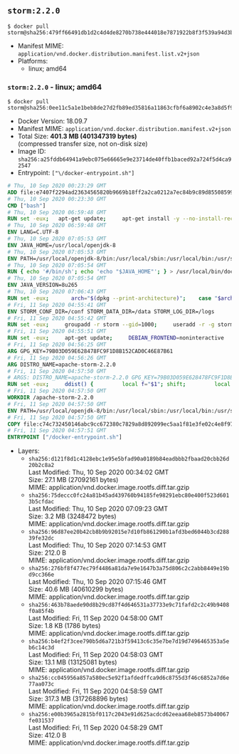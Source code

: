 ## `storm:2.2.0`

```console
$ docker pull storm@sha256:479ff66491db1d2c4d4de8270b738e444018e7871922b8f3f539a94d3bd00f2c
```

-	Manifest MIME: `application/vnd.docker.distribution.manifest.list.v2+json`
-	Platforms:
	-	linux; amd64

### `storm:2.2.0` - linux; amd64

```console
$ docker pull storm@sha256:0ee11c5a1e1beb8de27d2fb89ed35816a11863cfbf6a8902c4e3a8d5f9694158
```

-	Docker Version: 18.09.7
-	Manifest MIME: `application/vnd.docker.distribution.manifest.v2+json`
-	Total Size: **401.3 MB (401347319 bytes)**  
	(compressed transfer size, not on-disk size)
-	Image ID: `sha256:a25fddb64941a9ebc075e66665e9e23714de40ffb1baced92a724f5d4ca92547`
-	Entrypoint: `["\/docker-entrypoint.sh"]`

```dockerfile
# Thu, 10 Sep 2020 00:23:29 GMT
ADD file:e7407f2294ad23634565820b9669b18ff2a2ca0212a7ec84b9c89d8550859954 in / 
# Thu, 10 Sep 2020 00:23:30 GMT
CMD ["bash"]
# Thu, 10 Sep 2020 06:59:48 GMT
RUN set -eux; 	apt-get update; 	apt-get install -y --no-install-recommends 		ca-certificates p11-kit 	; 	rm -rf /var/lib/apt/lists/*
# Thu, 10 Sep 2020 06:59:48 GMT
ENV LANG=C.UTF-8
# Thu, 10 Sep 2020 07:05:53 GMT
ENV JAVA_HOME=/usr/local/openjdk-8
# Thu, 10 Sep 2020 07:05:53 GMT
ENV PATH=/usr/local/openjdk-8/bin:/usr/local/sbin:/usr/local/bin:/usr/sbin:/usr/bin:/sbin:/bin
# Thu, 10 Sep 2020 07:05:54 GMT
RUN { echo '#/bin/sh'; echo 'echo "$JAVA_HOME"'; } > /usr/local/bin/docker-java-home && chmod +x /usr/local/bin/docker-java-home && [ "$JAVA_HOME" = "$(docker-java-home)" ]
# Thu, 10 Sep 2020 07:05:54 GMT
ENV JAVA_VERSION=8u265
# Thu, 10 Sep 2020 07:06:43 GMT
RUN set -eux; 		arch="$(dpkg --print-architecture)"; 	case "$arch" in 		amd64 | i386:x86-64) downloadUrl=https://github.com/AdoptOpenJDK/openjdk8-upstream-binaries/releases/download/jdk8u265-b01/OpenJDK8U-jre_x64_linux_8u265b01.tar.gz ;; 		*) echo >&2 "error: unsupported architecture: '$arch'"; exit 1 ;; 	esac; 		savedAptMark="$(apt-mark showmanual)"; 	apt-get update; 	apt-get install -y --no-install-recommends 		dirmngr 		gnupg 		wget 	; 	rm -rf /var/lib/apt/lists/*; 		wget -O openjdk.tgz.asc "$downloadUrl.sign"; 	wget -O openjdk.tgz "$downloadUrl" --progress=dot:giga; 		export GNUPGHOME="$(mktemp -d)"; 	gpg --batch --keyserver ha.pool.sks-keyservers.net --keyserver-options no-self-sigs-only --recv-keys CA5F11C6CE22644D42C6AC4492EF8D39DC13168F; 	gpg --batch --keyserver ha.pool.sks-keyservers.net --recv-keys EAC843EBD3EFDB98CC772FADA5CD6035332FA671; 	gpg --batch --list-sigs --keyid-format 0xLONG CA5F11C6CE22644D42C6AC4492EF8D39DC13168F 		| tee /dev/stderr 		| grep '0xA5CD6035332FA671' 		| grep 'Andrew Haley'; 	gpg --batch --verify openjdk.tgz.asc openjdk.tgz; 	gpgconf --kill all; 	rm -rf "$GNUPGHOME"; 		mkdir -p "$JAVA_HOME"; 	tar --extract 		--file openjdk.tgz 		--directory "$JAVA_HOME" 		--strip-components 1 		--no-same-owner 	; 	rm openjdk.tgz*; 			apt-mark auto '.*' > /dev/null; 	[ -z "$savedAptMark" ] || apt-mark manual $savedAptMark > /dev/null; 	apt-get purge -y --auto-remove -o APT::AutoRemove::RecommendsImportant=false; 		{ 		echo '#!/usr/bin/env bash'; 		echo 'set -Eeuo pipefail'; 		echo 'if ! [ -d "$JAVA_HOME" ]; then echo >&2 "error: missing JAVA_HOME environment variable"; exit 1; fi'; 		echo 'cacertsFile=; for f in "$JAVA_HOME/lib/security/cacerts" "$JAVA_HOME/jre/lib/security/cacerts"; do if [ -e "$f" ]; then cacertsFile="$f"; break; fi; done'; 		echo 'if [ -z "$cacertsFile" ] || ! [ -f "$cacertsFile" ]; then echo >&2 "error: failed to find cacerts file in $JAVA_HOME"; exit 1; fi'; 		echo 'trust extract --overwrite --format=java-cacerts --filter=ca-anchors --purpose=server-auth "$cacertsFile"'; 	} > /etc/ca-certificates/update.d/docker-openjdk; 	chmod +x /etc/ca-certificates/update.d/docker-openjdk; 	/etc/ca-certificates/update.d/docker-openjdk; 		find "$JAVA_HOME/lib" -name '*.so' -exec dirname '{}' ';' | sort -u > /etc/ld.so.conf.d/docker-openjdk.conf; 	ldconfig; 		java -version
# Fri, 11 Sep 2020 04:55:41 GMT
ENV STORM_CONF_DIR=/conf STORM_DATA_DIR=/data STORM_LOG_DIR=/logs
# Fri, 11 Sep 2020 04:55:42 GMT
RUN set -eux;     groupadd -r storm --gid=1000;     useradd -r -g storm --uid=1000 storm;     mkdir -p "$STORM_CONF_DIR" "$STORM_DATA_DIR" "$STORM_LOG_DIR";     chown -R storm:storm "$STORM_CONF_DIR" "$STORM_DATA_DIR" "$STORM_LOG_DIR"``
# Fri, 11 Sep 2020 04:55:51 GMT
RUN set -eux;     apt-get update;     DEBIAN_FRONTEND=noninteractive     apt-get install -y --no-install-recommends         bash         ca-certificates         dirmngr         gosu         gnupg         python         procps         wget;     rm -rf /var/lib/apt/lists/*;     gosu nobody true
# Fri, 11 Sep 2020 04:56:25 GMT
ARG GPG_KEY=79B03D059E628478FC9F1D8B152CAD0C46E87B61
# Fri, 11 Sep 2020 04:56:26 GMT
ARG DISTRO_NAME=apache-storm-2.2.0
# Fri, 11 Sep 2020 04:57:50 GMT
# ARGS: DISTRO_NAME=apache-storm-2.2.0 GPG_KEY=79B03D059E628478FC9F1D8B152CAD0C46E87B61
RUN set -eux;     ddist() {         local f="$1"; shift;         local distFile="$1"; shift;         local success=;         local distUrl=;         for distUrl in             'https://www.apache.org/dyn/closer.cgi?action=download&filename='             https://www-us.apache.org/dist/             https://www.apache.org/dist/             https://archive.apache.org/dist/         ; do             if wget -q -O "$f" "$distUrl$distFile" && [ -s "$f" ]; then                 success=1;                 break;             fi;         done;         [ -n "$success" ];     };     ddist "$DISTRO_NAME.tar.gz" "storm/$DISTRO_NAME/$DISTRO_NAME.tar.gz";     ddist "$DISTRO_NAME.tar.gz.asc" "storm/$DISTRO_NAME/$DISTRO_NAME.tar.gz.asc";     export GNUPGHOME="$(mktemp -d)";     gpg --keyserver ha.pool.sks-keyservers.net --recv-key "$GPG_KEY" ||     gpg --keyserver pgp.mit.edu --recv-keys "$GPG_KEY" ||     gpg --keyserver keyserver.pgp.com --recv-keys "$GPG_KEY";     gpg --batch --verify "$DISTRO_NAME.tar.gz.asc" "$DISTRO_NAME.tar.gz";     tar -xzf "$DISTRO_NAME.tar.gz";     rm -rf "$GNUPGHOME" "$DISTRO_NAME.tar.gz" "$DISTRO_NAME.tar.gz.asc";     chown -R storm:storm "$DISTRO_NAME"
# Fri, 11 Sep 2020 04:57:50 GMT
WORKDIR /apache-storm-2.2.0
# Fri, 11 Sep 2020 04:57:50 GMT
ENV PATH=/usr/local/openjdk-8/bin:/usr/local/sbin:/usr/local/bin:/usr/sbin:/usr/bin:/sbin:/bin:/apache-storm-2.2.0/bin
# Fri, 11 Sep 2020 04:57:50 GMT
COPY file:c74c732450146abc9cc672380c7829a8d892099ec5aa1f81e3fe02c4e8f97f32 in / 
# Fri, 11 Sep 2020 04:57:51 GMT
ENTRYPOINT ["/docker-entrypoint.sh"]
```

-	Layers:
	-	`sha256:d121f8d1c4128ebc1e95e5bfad90a0189b84eadbbb2fbaad20cbb26d20b2c8a2`  
		Last Modified: Thu, 10 Sep 2020 00:34:02 GMT  
		Size: 27.1 MB (27092161 bytes)  
		MIME: application/vnd.docker.image.rootfs.diff.tar.gzip
	-	`sha256:75deccc0fc24a81b45ad439760b94185fe98291ebc80e400f523d6013b5cfdac`  
		Last Modified: Thu, 10 Sep 2020 07:09:23 GMT  
		Size: 3.2 MB (3248472 bytes)  
		MIME: application/vnd.docker.image.rootfs.diff.tar.gzip
	-	`sha256:96d87ee20b42cb8b9b92015e7d10fb861290b1afd3bed6044b3cd28839fe32dc`  
		Last Modified: Thu, 10 Sep 2020 07:14:53 GMT  
		Size: 212.0 B  
		MIME: application/vnd.docker.image.rootfs.diff.tar.gzip
	-	`sha256:276bf8f477ec79f4486a81da7e9e1647b3a75d806c2c2abb8449e19bd9cc366e`  
		Last Modified: Thu, 10 Sep 2020 07:15:46 GMT  
		Size: 40.6 MB (40610299 bytes)  
		MIME: application/vnd.docker.image.rootfs.diff.tar.gzip
	-	`sha256:463b78aede90d8b29cd87f4d646531a37733e9c71fafd2c2c49b9408f0a85f4b`  
		Last Modified: Fri, 11 Sep 2020 04:58:00 GMT  
		Size: 1.8 KB (1786 bytes)  
		MIME: application/vnd.docker.image.rootfs.diff.tar.gzip
	-	`sha256:b4ef2f3cee790b5d6a721b3f59413c6c35e7be7d19d7496465353a5eb6c14c3d`  
		Last Modified: Fri, 11 Sep 2020 04:58:03 GMT  
		Size: 13.1 MB (13125081 bytes)  
		MIME: application/vnd.docker.image.rootfs.diff.tar.gzip
	-	`sha256:cc045956a857a580ec5e92f1afdedffca9d6c8755d3f46c6852a7d6e77aa073c`  
		Last Modified: Fri, 11 Sep 2020 04:58:59 GMT  
		Size: 317.3 MB (317268896 bytes)  
		MIME: application/vnd.docker.image.rootfs.diff.tar.gzip
	-	`sha256:e00b3965a2815bf0117c2043e91d625acdcd62eeaa68eb8573b40067fe031537`  
		Last Modified: Fri, 11 Sep 2020 04:58:29 GMT  
		Size: 412.0 B  
		MIME: application/vnd.docker.image.rootfs.diff.tar.gzip
